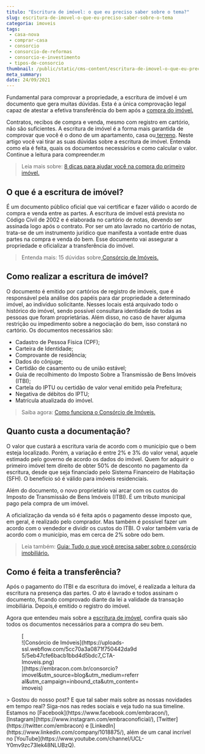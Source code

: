 ```yaml
---
titulo: "Escritura de imóvel: o que eu preciso saber sobre o tema?"
slug: escritura-de-imovel-o-que-eu-preciso-saber-sobre-o-tema
categoria: imoveis
tags:
 - casa-nova
 - comprar-casa
 - consorcio
 - consorcio-de-reformas
 - consorcio-e-investimento
 - tipos-de-consorcio
thumbnail: /public/static/cms-content/escritura-de-imovel-o-que-eu-preciso-saber-sobre-o-tema.jpg
meta_summary: 
date: 24/09/2021
---
```

Fundamental para comprovar a propriedade, a escritura de imóvel é um documento que gera muitas dúvidas. Esta é a única comprovação legal capaz de atestar a efetiva transferência do bem após a [compra do imóvel.](https://www.embracon.com.br/blog/saiba-o-que-levar-em-consideracao-antes-de-comprar-um-imovel)

Contratos, recibos de compra e venda, mesmo com registro em cartório, não são suficientes. A escritura de imóvel é a forma mais garantida de comprovar que você é o dono de um apartamento, casa ou[ terreno](https://www.embracon.com.br/blog/vale-a-pena-comprar-um-terreno-para-investir). Neste artigo você vai tirar as suas dúvidas sobre a escritura de imóvel. Entenda como ela é feita, quais os documentos necessários e como calcular o valor. Continue a leitura para compreender.m

> Leia mais sobre: [8 dicas para ajudar você na compra do primeiro imóvel.](https://www.embracon.com.br/blog/8-dicas-compra-primeiro-imovel)

O que é a escritura de imóvel?
------------------------------

É um documento público oficial que vai certificar e fazer válido o acordo de compra e venda entre as partes. A escritura de imóvel está prevista no Código Civil de 2002 e é elaborada no cartório de notas, devendo ser assinada logo após o contrato. Por ser um ato lavrado no cartório de notas, trata-se de um instrumento jurídico que manifesta a vontade entre duas partes na compra e venda do bem. Esse documento vai assegurar a propriedade e oficializar a transferência do imóvel.

> Entenda mais: 15 dúvidas sobre[ Consórcio de Imóveis.](https://www.embracon.com.br/blog/15-duvidas-sobre-consorcio-de-imoveis)

Como realizar a escritura de imóvel?
------------------------------------

O documento é emitido por cartórios de registro de imóveis, que é responsável pela análise dos papéis para dar propriedade a determinado imóvel, ao indivíduo solicitante. Nesses locais está arquivado todo o histórico do imóvel, sendo possível consultara identidade de todas as pessoas que foram proprietárias. Além disso, no caso de haver alguma restrição ou impedimento sobre a negociação do bem, isso constará no cartório. Os documentos necessários são:

- Cadastro de Pessoa Física (CPF);
- Carteira de Identidade;
- Comprovante de residência;
- Dados do cônjuge;
- Certidão de casamento ou de união estável;
- Guia de recolhimento do Imposto Sobre a Transmissão de Bens Imóveis (ITBI);
- Cartela do IPTU ou certidão de valor venal emitido pela Prefeitura;
- Negativa de débitos do IPTU;
- Matrícula atualizada do imóvel.

> Saiba agora: [Como funciona o Consórcio de Imóveis.](https://www.embracon.com.br/blog/como-funciona-consorcio-de-imoveis)

Quanto custa a documentação?
----------------------------

O valor que custará a escritura varia de acordo com o município que o bem esteja localizado. Porém, a variação é entre 2% e 3% do valor venal, aquele estimado pelo governo de acordo os dados do imóvel. Quem for adquirir o primeiro imóvel tem direito de obter 50% de desconto no pagamento da escritura, desde que seja financiado pelo Sistema Financeiro de Habitação (SFH). O benefício só é válido para imóveis residenciais.

Além do documento, o novo proprietário vai arcar com os custos do Imposto de Transmissão de Bens Imóveis (ITBI). É um tributo municipal pago pela compra de um imóvel.

A oficialização da venda só é feita após o pagamento desse imposto que, em geral, é realizado pelo comprador. Mas também é possível fazer um acordo com o vendedor e dividir os custos do ITBI. O valor também varia de acordo com o município, mas em cerca de 2% sobre odo bem.

> Leia também: [Guia: Tudo o que você precisa saber sobre o consórcio imobiliário.](https://www.embracon.com.br/blog/guia-completo-consorcio-imobiliario)

Como é feita a transferência?
-----------------------------

Após o pagamento do ITBI e da escritura do imóvel, é realizada a leitura da escritura na presença das partes. O ato é lavrado e todos assinam o documento, ficando comprovado diante da lei a validade da transação imobiliária. Depois,é emitido o registro do imóvel.

Agora que entendeu mais sobre a [escritura de imóvel](https://www.embracon.com.br/blog/qual-e-a-documentacao-necessaria-para-a-compra-de-um-imovel), confira quais são todos os documentos necessários para a compra do seu bem.

<figure class="w-richtext-figure-type-image w-richtext-align-center" style="max-width:310px">[<div>![Consórcio de Imóveis](https://uploads-ssl.webflow.com/5cc70a3a0871f750442da9d5/5eb47cfe6bacb1bbd4d5bdc7_CTA-Imoveis.png)</div>](https://embracon.com.br/consorcio?imovel&utm_source=blog&utm_medium=referral&utm_campaign=inbound_cta&utm_content=imoveis)</figure>> Gostou do nosso post? E que tal saber mais sobre as nossas novidades em tempo real? Siga-nos nas redes sociais e veja tudo na sua timeline. Estamos no [Facebook](https://www.facebook.com/embracon/), [Instagram](https://www.instagram.com/embraconoficial/), [Twitter](https://twitter.com/embracon) e [LinkedIn](https://www.linkedin.com/company/1018875/), além de um canal incrível no [YouTube](https://www.youtube.com/channel/UCL-Y0mv9zc73Iek48NLUBzQ).
